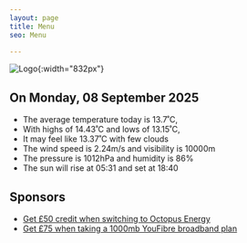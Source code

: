 ```yaml
---
layout: page
title: Menu
seo: Menu

---
```


![Logo](/images/logo.jpg){:width="832px"}

<!-- weather_marker starts -->
## On Monday, 08 September 2025

- The average temperature today is 13.7˚C,
- With highs of 14.43˚C and lows of 13.15˚C,
- It may feel like 13.37˚C with few clouds
- The wind speed is 2.24m/s and visibility is 10000m
- The pressure is 1012hPa and humidity is 86%
- The sun will rise at 05:31 and set at 18:40

<!-- weather_marker ends -->

## Sponsors

- [Get £50 credit when switching to Octopus Energy](https://bit.ly/3oD1nnS)
- [Get £75 when taking a 1000mb YouFibre broadband plan](https://aklam.io/91zWhU?)
